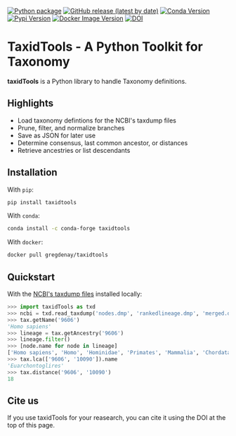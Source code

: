
[![Python package](https://github.com/CVUA-RRW/taxidTools/actions/workflows/python-package.yml/badge.svg?branch=main)](https://github.com/CVUA-RRW/taxidTools/actions/workflows/python-package.yml)
[![GitHub release (latest by date)](https://img.shields.io/github/v/release/CVUA-RRW/taxidTools?logo=GitHub)](https://github.com/CVUA-RRW/taxidtools/releases)
[![Conda Version](https://img.shields.io/conda/vn/conda-forge/taxidtools.svg?logo=Conda-Forge)](https://anaconda.org/conda-forge/taxidtools)
[![Pypi Version](https://img.shields.io/pypi/v/taxidTools?style=flat?logo=pypi)](https://pypi.org/project/taxidTools/)
[![Docker Image Version](https://img.shields.io/docker/v/gregdenay/taxidtools?logo=Docker&label=DockerHub)](https://hub.docker.com/r/gregdenay/taxidtools/tags)
[![DOI](https://zenodo.org/badge/300595196.svg)](https://zenodo.org/doi/10.5281/zenodo.5094583)

# TaxidTools - A Python Toolkit for Taxonomy

**taxidTools** is a Python library to handle Taxonomy definitions.

## Highlights

* Load taxonomy defintions for the NCBI's taxdump files
* Prune, filter, and normalize branches
* Save as JSON for later use
* Determine consensus, last common ancestor, or distances
* Retrieve ancestries or list descendants

## Installation

With `pip`:

```bash
pip install taxidtools
```

With `conda`:

```bash
conda install -c conda-forge taxidtools
```

With `docker`:

```bash
docker pull gregdenay/taxidtools
```

## Quickstart

With the [NCBI's taxdump files](https://ftp.ncbi.nlm.nih.gov/pub/taxonomy/new_taxdump/) installed locally:

``` py
>>> import taxidTools as txd
>>> ncbi = txd.read_taxdump('nodes.dmp', 'rankedlineage.dmp', 'merged.dmp')
>>> tax.getName('9606')
'Homo sapiens'
>>> lineage = tax.getAncestry('9606')
>>> lineage.filter()
>>> [node.name for node in lineage]
['Homo sapiens', 'Homo', 'Hominidae', 'Primates', 'Mammalia', 'Chordata', 'Metazoa']
>>> tax.lca(['9606', '10090']).name
'Euarchontoglires'
>>> tax.distance('9606', '10090')
18
```

## Cite us

If you use taxidTools for your reasearch, you can cite it using the 
DOI at the top of this page.
